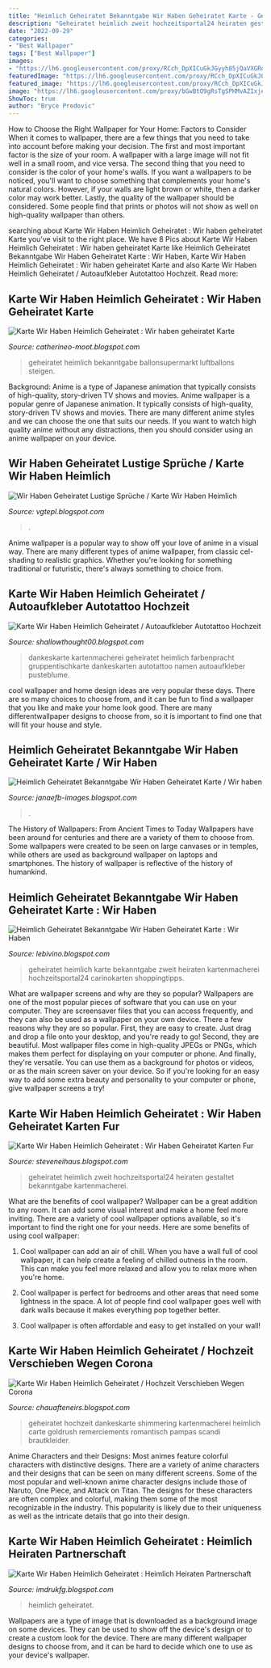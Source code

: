 ```yaml
---
title: "Heimlich Geheiratet Bekanntgabe Wir Haben Geheiratet Karte - Geheiratet Heimlich Bekanntgabe Ballonsupermarkt Luftballons Steigen"
description: "Geheiratet heimlich zweit hochzeitsportal24 heiraten gestaltet bekanntgabe kartenmacherei"
date: "2022-09-29"
categories:
- "Best Wallpaper"
tags: ["Best Wallpaper"]
images:
- "https://lh6.googleusercontent.com/proxy/RCch_DpXICuGkJGyyh85jQaVXGRdxmEzLJNSzNkOKR9ufCDGDvDDGCEguM8BE4WstBK-up8MKdlgynPfeAcJ7uyW8qfBipJM6uhS2dZcE96vVhOpKzrcrX7KDKtatfYZJi195ob-yzVLe2vO86MFbTj4yY6H8xFzZwUVuiwy3FW6v5pV8tkomwo=w1200-h630-p-k-no-nu"
featuredImage: "https://lh6.googleusercontent.com/proxy/RCch_DpXICuGkJGyyh85jQaVXGRdxmEzLJNSzNkOKR9ufCDGDvDDGCEguM8BE4WstBK-up8MKdlgynPfeAcJ7uyW8qfBipJM6uhS2dZcE96vVhOpKzrcrX7KDKtatfYZJi195ob-yzVLe2vO86MFbTj4yY6H8xFzZwUVuiwy3FW6v5pV8tkomwo=w1200-h630-p-k-no-nu"
featured_image: "https://lh6.googleusercontent.com/proxy/RCch_DpXICuGkJGyyh85jQaVXGRdxmEzLJNSzNkOKR9ufCDGDvDDGCEguM8BE4WstBK-up8MKdlgynPfeAcJ7uyW8qfBipJM6uhS2dZcE96vVhOpKzrcrX7KDKtatfYZJi195ob-yzVLe2vO86MFbTj4yY6H8xFzZwUVuiwy3FW6v5pV8tkomwo=w1200-h630-p-k-no-nu"
image: "https://lh6.googleusercontent.com/proxy/bGwBtO9gRsTgSPHMvAZIxje70WgD58dSl_hs50z85YQWJ9Q5F9cgMvM1sFUCaN-C72d5giBLCxD920axPVHTx45X5qWxrrIzt_5q7b3HcXrDNRkWmWJBe6oVPBFwsgYnefNXUv4FtzEl6xswqMy2lK3yRwASr7yt0_GVsHKA2QHe1Z9G=w1200-h630-p-k-no-nu"
ShowToc: true
author: "Bryce Predovic"
---
```



How to Choose the Right Wallpaper for Your Home: Factors to Consider
When it comes to wallpaper, there are a few things that you need to take into account before making your decision. The first and most important factor is the size of your room. A wallpaper with a large image will not fit well in a small room, and vice versa. 
The second thing that you need to consider is the color of your home's walls. If you want a wallpapers to be noticed, you'll want to choose something that complements your home's natural colors. However, if your walls are light brown or white, then a darker color may work better. 
Lastly, the quality of the wallpaper should be considered. Some people find that prints or photos will not show as well on high-quality wallpaper than others.

	

		
searching about Karte Wir Haben Heimlich Geheiratet : Wir haben geheiratet Karte you've visit to the right place. We have 8 Pics about Karte Wir Haben Heimlich Geheiratet : Wir haben geheiratet Karte like Heimlich Geheiratet Bekanntgabe Wir Haben Geheiratet Karte : Wir Haben, Karte Wir Haben Heimlich Geheiratet : Wir haben geheiratet Karte and also Karte Wir Haben Heimlich Geheiratet / Autoaufkleber Autotattoo Hochzeit. Read more:
		
    
## Karte Wir Haben Heimlich Geheiratet : Wir Haben Geheiratet Karte

<img loading=lazy src="https://lh6.googleusercontent.com/proxy/bGwBtO9gRsTgSPHMvAZIxje70WgD58dSl_hs50z85YQWJ9Q5F9cgMvM1sFUCaN-C72d5giBLCxD920axPVHTx45X5qWxrrIzt_5q7b3HcXrDNRkWmWJBe6oVPBFwsgYnefNXUv4FtzEl6xswqMy2lK3yRwASr7yt0_GVsHKA2QHe1Z9G=w1200-h630-p-k-no-nu" onerror="this.onerror=null;this.src='https://tse4.mm.bing.net/th?id=OIP.9-qy7WefcQ1mAYytpHqqyAHaFA&amp;pid=15.1';" alt="Karte Wir Haben Heimlich Geheiratet : Wir haben geheiratet Karte">

_Source: catherineo-moot.blogspot.com_

>geheiratet heimlich bekanntgabe ballonsupermarkt luftballons steigen. 

	

Background: Anime is a type of Japanese animation that typically consists of high-quality, story-driven TV shows and movies.
Anime wallpaper is a popular genre of Japanese animation. It typically consists of high-quality, story-driven TV shows and movies. There are many different anime styles and we can choose the one that suits our needs. If you want to watch high quality anime without any distractions, then you should consider using an anime wallpaper on your device.

    
## Wir Haben Geheiratet Lustige Sprüche / Karte Wir Haben Heimlich

<img loading=lazy src="https://www.imgdeli.com/i/componeo/istdaslustig/schuhe.png?w=1000&amp;o&amp;text=&quot;Schatz%2C+ich+habe+da+ein+Problem+...&quot;%0A%0A&quot;Wir+sind+verheiratet%2C+das+heißt:+Wir+haben+ein+Problem.&quot;%0A%0A&quot;Ok%2C+wir+haben+die+Putzfrau+geschwängert.&quot;&amp;text_font=Impact&amp;text_width=800&amp;text_height=500&amp;text_color=%23ffffff&amp;label1=IstDasLustig.de&amp;label1ps=20&amp;label1x=1130&amp;label1y=840&amp;label1sw=1&amp;label1sc=%23ffffff&amp;label1fc=%23ffffff&amp;text_strokecolor=%23333333&amp;text_strokewidth=2" onerror="this.onerror=null;this.src='https://tse4.mm.bing.net/th?id=OIP.xXlI4sDNQ-9-HWb4U0hIoQHaE7&amp;pid=15.1';" alt="Wir Haben Geheiratet Lustige Sprüche / Karte Wir Haben Heimlich">

_Source: vgtepl.blogspot.com_

>. 

	

Anime wallpaper is a popular way to show off your love of anime in a visual way. There are many different types of anime wallpaper, from classic cel-shading to realistic graphics. Whether you're looking for something traditional or futuristic, there's always something to choice from.

    
## Karte Wir Haben Heimlich Geheiratet / Autoaufkleber Autotattoo Hochzeit

<img loading=lazy src="https://assets.kartenmacherei.de/produktbilder/WEDD1VJ-MediumPortraitGreyDetailImage/Wir-haben-geheiratet-Karte-Bohemian-Chic-weiss-1410102001de_CH.jpg" onerror="this.onerror=null;this.src='https://tse2.mm.bing.net/th?id=OIP.CTa9_fTezRtN8Qs5kLb5AgHaJ4&amp;pid=15.1';" alt="Karte Wir Haben Heimlich Geheiratet / Autoaufkleber Autotattoo Hochzeit">

_Source: shallowthought00.blogspot.com_

>dankeskarte kartenmacherei geheiratet heimlich farbenpracht gruppentischkarte dankeskarten autotattoo namen autoaufkleber pusteblume. 

	

cool wallpaper and home design ideas are very popular these days. There are so many choices to choose from, and it can be fun to find a wallpaper that you like and make your home look good. There are many differentwallpaper designs to choose from, so it is important to find one that will fit your house and style.

    
## Heimlich Geheiratet Bekanntgabe Wir Haben Geheiratet Karte / Wir Haben

<img loading=lazy src="https://paperboutique.de/assets/images/wir-haben-geheiratet-weltkarte.jpg" onerror="this.onerror=null;this.src='https://tse1.mm.bing.net/th?id=OIP.zfwsjml14PzF3DNxL5YxHAHaFj&amp;pid=15.1';" alt="Heimlich Geheiratet Bekanntgabe Wir Haben Geheiratet Karte / Wir haben">

_Source: janaefb-images.blogspot.com_

>. 

	

The History of Wallpapers: From Ancient Times to Today
Wallpapers have been around for centuries and there are a variety of them to choose from. Some wallpapers were created to be seen on large canvases or in temples, while others are used as background wallpaper on laptops and smartphones. The history of wallpaper is reflective of the history of humankind.

    
## Heimlich Geheiratet Bekanntgabe Wir Haben Geheiratet Karte : Wir Haben

<img loading=lazy src="https://www.hochzeitsportal24.de/wp-content/uploads/ideen-planung/hochzeit-zu-zweit/Wir-haben-geheiratet-Karten.jpg" onerror="this.onerror=null;this.src='https://tse4.mm.bing.net/th?id=OIP.iXS8mZejPux31PVwri0YCwHaEJ&amp;pid=15.1';" alt="Heimlich Geheiratet Bekanntgabe Wir Haben Geheiratet Karte : Wir Haben">

_Source: lebivino.blogspot.com_

>geheiratet heimlich karte bekanntgabe zweit heiraten kartenmacherei hochzeitsportal24 carinokarten shoppingtipps. 

	

What are wallpaper screens and why are they so popular?
Wallpapers are one of the most popular pieces of software that you can use on your computer. They are screensaver files that you can access frequently, and they can also be used as a wallpaper on your own device. There a few reasons why they are so popular. First, they are easy to create. Just drag and drop a file onto your desktop, and you're ready to go! Second, they are beautiful. Most wallpaper files come in high-quality JPEGs or PNGs, which makes them perfect for displaying on your computer or phone. And finally, they're versatile. You can use them as a background for photos or videos, or as the main screen saver on your device. So if you're looking for an easy way to add some extra beauty and personality to your computer or phone, give wallpaper screens a try!

    
## Karte Wir Haben Heimlich Geheiratet : Wir Haben Geheiratet Karten Fur

<img loading=lazy src="https://www.hochzeitsportal24.de/wp-content/uploads/ideen-planung/hochzeit-zu-zweit/Heimlich-geheiratet-Bekanntgabe-Wir-haben-geheiratet-Karte-350x423.jpg" onerror="this.onerror=null;this.src='https://tse3.mm.bing.net/th?id=OIP.Xy8BpkyH1Vi9vv_Y0mvGXAAAAA&amp;pid=15.1';" alt="Karte Wir Haben Heimlich Geheiratet : Wir Haben Geheiratet Karten Fur">

_Source: steveneihaus.blogspot.com_

>geheiratet heimlich zweit hochzeitsportal24 heiraten gestaltet bekanntgabe kartenmacherei. 

	

What are the benefits of cool wallpaper?
Wallpaper can be a great addition to any room. It can add some visual interest and make a home feel more inviting. There are a variety of cool wallpaper options available, so it's important to find the right one for your needs. Here are some benefits of using cool wallpaper: 
1. Cool wallpaper can add an air of chill. When you have a wall full of cool wallpaper, it can help create a feeling of chilled outness in the room. This can make you feel more relaxed and allow you to relax more when you're home. 

2. Cool wallpaper is perfect for bedrooms and other areas that need some lightness in the space. A lot of people find cool wallpaper goes well with dark walls because it makes everything pop together better. 

3. Cool wallpaper is often affordable and easy to get installed on your wall!

    
## Karte Wir Haben Heimlich Geheiratet / Hochzeit Verschieben Wegen Corona

<img loading=lazy src="https://assets.kartenmacherei.de/produktbilder/WED75VJ-MediumPortraitGreyDetailWithoutHotfoilImage/Wir-haben-geheiratet-Karte-Shimmering-Love-weiss-1510102001de_DE.jpg" onerror="this.onerror=null;this.src='https://tse3.mm.bing.net/th?id=OIP.8kxzlrHNMTEfaMA-IaF7QQHaJ4&amp;pid=15.1';" alt="Karte Wir Haben Heimlich Geheiratet / Hochzeit Verschieben Wegen Corona">

_Source: chauafteneirs.blogspot.com_

>geheiratet hochzeit dankeskarte shimmering kartenmacherei heimlich carte goldrush remerciements romantisch pampas scandi brautkleider. 

	

Anime Characters and their Designs: Most animes feature colorful characters with distinctive designs.
There are a variety of anime characters and their designs that can be seen on many different screens. Some of the most popular and well-known anime character designs include those of Naruto, One Piece, and Attack on Titan. The designs for these characters are often complex and colorful, making them some of the most recognizable in the industry. This popularity is likely due to their uniqueness as well as the intricate details that go into their design.

    
## Karte Wir Haben Heimlich Geheiratet : Heimlich Heiraten Partnerschaft

<img loading=lazy src="https://lh6.googleusercontent.com/proxy/RCch_DpXICuGkJGyyh85jQaVXGRdxmEzLJNSzNkOKR9ufCDGDvDDGCEguM8BE4WstBK-up8MKdlgynPfeAcJ7uyW8qfBipJM6uhS2dZcE96vVhOpKzrcrX7KDKtatfYZJi195ob-yzVLe2vO86MFbTj4yY6H8xFzZwUVuiwy3FW6v5pV8tkomwo=w1200-h630-p-k-no-nu" onerror="this.onerror=null;this.src='https://tse3.mm.bing.net/th?id=OIP.hNbM-CIVswzn6iDpJ52GVwHaHx&amp;pid=15.1';" alt="Karte Wir Haben Heimlich Geheiratet : Heimlich Heiraten Partnerschaft">

_Source: imdrukfg.blogspot.com_

>heimlich geheiratet. 

	

Wallpapers are a type of image that is downloaded as a background image on some devices. They can be used to show off the device's design or to create a custom look for the device. There are many different wallpaper designs to choose from, and it can be hard to decide which one to use as your device's wallpaper.

